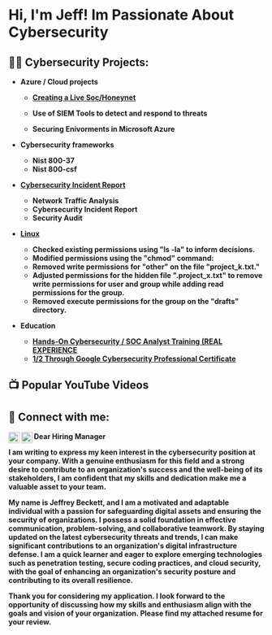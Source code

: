 <h1>Hi, I'm Jeff! Im Passionate About Cybersecurity

  <h2>👨‍💻 Cybersecurity Projects:</h2>


- <b>Azure / Cloud projects 
  - [Creating a Live Soc/Honeynet](https://github.com/JeffBeck12/Azure-Soc)

  - Use of SIEM Tools to detect and respond to threats
  - Securing Enivorments in Microsoft Azure
  
- <b>Cybersecurity frameworks 
  - Nist 800-37
  - Nist 800-csf
 

-   [Cybersecurity Incident Report](https://github.com/JeffBeck12/cybersecurity-audits)

    - Network Traffic Analysis
    - Cybersecurity Incident Report
    - Security Audit
  
- [Linux](https://github.com/JeffBeck12/Azure-Soc)
   - Checked existing permissions using "ls -la" to inform decisions.
   - Modified permissions using the "chmod" command:
   - Removed write permissions for "other" on the file "project_k.txt."
   - Adjusted permissions for the hidden file ".project_x.txt" to remove write permissions for user and group while adding read permissions for the group.
   - Removed execute permissions for the group on the "drafts" directory.

-  Education

   - [Hands-On Cybersecurity / SOC Analyst Training (REAL EXPERIENCE](https://app.kajabi.com/certificates/c7b68d8a)
   - [1/2 Through Google Cybersecurity Professional Certificate](https://www.coursera.org/professional-certificates/google-cybersecurity?utm_medium=sem&utm_source=gg&utm_campaign=B2C_NAMER_google-cybersecurity_google_FTCOF_google-certificates_country-US&campaignid=20086358053&adgroupid=151760779147&device=c&keyword=&matchtype=&network=g&devicemodel=&adposition=&creativeid=657301332651&hide_mobile_promo&gclid=CjwKCAjwqZSlBhBwEiwAfoZUIHHNkn2JBaeZenw7v1vU7XoKRzK8wygofGplxaaeA2cPTER7kll-qBoCh2oQAvD_BwE)

<h2>📺 Popular YouTube Videos</h2>



<h2> 🤳 Connect with me:</h2>


[<img align="left" alt="Supermanjeff | Twitter" width="22px" src="https://cdn.jsdelivr.net/npm/simple-icons@v3/icons/twitter.svg" />][twitter]
[<img align="left" alt="JeffreyBeckett | LinkedIn" width="22px" src="https://cdn.jsdelivr.net/npm/simple-icons@v3/icons/linkedin.svg" />][linkedin]


[twitter]: https://twitter.com/Supermanjeff12
[linkedin]:https://www.linkedin.com/in/jeffrey-beckett-1a7252282/

Dear Hiring Manager

I am writing to express my keen interest in the cybersecurity position at your company. With a genuine enthusiasm for this field and a strong desire to contribute to an organization's success and the well-being of its stakeholders, I am confident that my skills and dedication make me a valuable asset to your team.

My name is Jeffrey Beckett, and I am a motivated and adaptable individual with a passion for safeguarding digital assets and ensuring the security of organizations. I possess a solid foundation in effective communication, problem-solving, and collaborative teamwork. By staying updated on the latest cybersecurity threats and trends, I can make significant contributions to an organization's digital infrastructure defense. I am a quick learner and eager to explore emerging technologies such as penetration testing, secure coding practices, and cloud security, with the goal of enhancing an organization's security posture and contributing to its overall resilience.

Thank you for considering my application. I look forward to the opportunity of discussing how my skills and enthusiasm align with the goals and vision of your organization. Please find my attached resume for your review.
